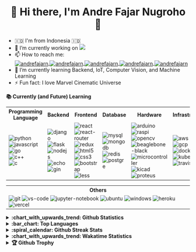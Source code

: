 <h1 align="center">👋 Hi there, I'm Andre Fajar Nugroho 👋 </h1>

<!--
**andre-fajar-n/andre-fajar-n** is a ✨ _special_ ✨ repository because its `README.md` (this file) appears on your GitHub profile.
- 👯 I’m looking to collaborate on ...
- 🤔 I’m looking for help with ...
- 💬 Ask me about ...
- 😄 Pronouns: ...

Here are some ideas to get you started:
-->

- :indonesia: I'm from Indonesia :indonesia:
- 🔭 I’m currently working on <a href="https://refactory.id/" target="blank"> <img src="https://refactory-id.s3.amazonaws.com/webassets-prod/public/assets/img/kits/Refactory-Logo001(black).png" width="auto" height="20"/> </a>
- 📫 How to reach me: <br/>
  <a href="https://www.linkedin.com/in/andre-fajar-n/" target="blank">
    <img align="center" src="https://img.shields.io/badge/-andre--fajar--n-blue?style=plastic&logo=Linkedin&logoColor=white" alt="andrefajarn" height="25" width="auto"/>
  </a>
  <a href="https://www.facebook.com/andrefajarn/" target="blank">
    <img align="center" src="https://img.shields.io/badge/andrefajarn-1877F2?style=plastic&logo=facebook&logoColor=white" alt="andrefajarn" height="25" width="auto" />
  </a>
  <a href="https://instagram.com/andrefajarn" target="blank">
    <img align="center" src="https://img.shields.io/badge/-andrefajarn-purple?style=plastic&logo=instagram&logoColor=white" alt="andrefajarn" height="25" width="auto"/>
  </a>
  <a href="https://mailto:andrenugroho395@gmail.com" target="blank">
    <img align="center" src="https://img.shields.io/badge/-andrenugroho395@gmail.com-c14438?style=plastic&logo=Gmail&logoColor=white" alt="andrefajarn" height="25" width="auto"/>
  </a>
  <a href="https://www.hackerrank.com/andrefajarn" target="blank">
    <img align="center" src="https://img.shields.io/badge/andrefajarn-2ec866?style=plastic&logo=hackerrank&logoColor=white" alt="andrefajarn" height="25" width="auto"/>
  </a>
- 🌱 I’m currently learning Backend, IoT, Computer Vision, and Machine Learning
- ⚡ Fun fact: I love Marvel Cinematic Universe

<strong>:books: Currently (and Future) Learning</strong>
  <table>
  <tr>
    <th>
      Programming <br/> Language
    </th>
    <th>
      Backend
    </th>
    <th>
      Frontend
    </th>
    <th>
      Database
    </th>
    <th>
      Hardware
    </th>
    <th>
      Infrastructure
    </th>
  </tr>
  <tr>
    <!-- PROGRAMMING LANGUAGE -->
    <td>
      <img src="https://img.shields.io/badge/Python-3776AB?style=plastic&logo=python&logoColor=white&link=https://www.python.org" alt="python" width="auto" height="30"/><br/>
      <img src="https://img.shields.io/badge/Javascript-F7DF1E?style=plastic&logo=javascript&logoColor=white" alt="javascript" width="auto" height="30"/><br/>
      <img src="https://img.shields.io/badge/Golang-00ADD8?style=plastic&logo=go&logoColor=white" alt="go" width="auto" height="30"/><br/>
      <img src="https://img.shields.io/badge/C%2B%2B-00599C?style=plastic&logo=C%2B%2B&logoColor=white" alt="c++" width="auto" height="30"/><br/>
      <img src="https://img.shields.io/badge/C-A8B9CC?style=plastic&logo=C&logoColor=white" alt="c" width="auto" height="30"/><br/>
    </td>
    <!-- BACKEND -->
    <td>
      <img src="https://img.shields.io/badge/Django-092E20?style=plastic&logo=Django&logoColor=white" alt="django" width="auto" height="30"/><br/>
      <img src="https://img.shields.io/badge/Flask-000000?style=plastic&logo=Flask&logoColor=white" alt="flask" width="auto" height="30"/><br/>
      <img src="https://img.shields.io/badge/NodeJS-339933?style=plastic&logo=Node.js&logoColor=white" alt="nodejs" width="auto" height="30"/><br/>
      <img src="https://img.shields.io/badge/Echo-00afd1?style=plastic&logo=go&logoColor=white" alt="echo" width="auto" height="30"/><br/>
      <img src="https://img.shields.io/badge/Gin-0090d1?style=plastic&logo=go&logoColor=white" alt="gin" width="auto" height="30"/><br/>
    </td>
    <!-- FRONTEND -->
    <td>
      <img src="https://img.shields.io/badge/ReactJS-61dafb?style=plastic&logo=react&logoColor=white" alt="react" width="auto" height="30"/><br/>
      <img src="https://img.shields.io/badge/React%20Router-ca4245?style=plastic&logo=React%20Router&logoColor=white" alt="react-router" width="auto" height="30"/><br/>
      <img src="https://img.shields.io/badge/Redux-764abc?style=plastic&logo=Redux&logoColor=white" alt="redux" width="auto" height="30"/><br/>
      <img src="https://img.shields.io/badge/HTML5-e34f26?style=plastic&logo=HTML5&logoColor=white" alt="html5" width="auto" height="30"/><br/>
      <img src="https://img.shields.io/badge/CSS3-1572b6?style=plastic&logo=CSS3&logoColor=white" alt="css3" width="auto" height="30"/><br/>
      <img src="https://img.shields.io/badge/Bootstrap-7952b3?style=plastic&logo=Bootstrap&logoColor=white" alt="bootstrap" width="auto" height="30"/><br/>
      <img src="https://img.shields.io/badge/Less-1d365d?style=plastic&logo=Less&logoColor=white" alt="less" width="auto" height="30"/><br/>
    </td>
    <!-- DATABASE -->
    <td>
      <img src="https://img.shields.io/badge/MySQL-4479a1?style=plastic&logo=mysql&logoColor=white" alt="mysql" width="auto" height="30"/><br/>
      <img src="https://img.shields.io/badge/MongoDB-47a248?style=plastic&logo=mongodb&logoColor=white" alt="mongodb" width="auto" height="30"/><br/>
      <img src="https://img.shields.io/badge/Redis-dc382d?style=plastic&logo=redis&logoColor=white" alt="redis" width="auto" height="30"/><br/>
      <img src="https://img.shields.io/badge/PostgreSQL-336971?style=plastic&logo=postgresql&logoColor=white" alt="postgre" width="auto" height="30"/><br/>
    </td>
    <!-- HARDWARE -->
    <td>
      <img src="https://img.shields.io/badge/Arduino-00979d?style=plastic&logo=arduino&logoColor=white" alt="arduino" width="auto" height="30"/><br/>
      <img src="https://img.shields.io/badge/Raspberry%20Pi-c51a4a?style=plastic&logo=Raspberry%20Pi&logoColor=white" alt="raspi" width="auto" height="30"/><br/>
      <img src="https://img.shields.io/badge/OpenCV-5c3ee8?style=plastic&logo=OpenCV&logoColor=white" alt="opencv" width="auto" height="30"/><br/>
      <img src="https://beagleboard.org/static/uploads/BeagleBoardCompliantLowRes.png" alt="beaglebone-black" width="auto" height="30"/><br/>
      <img src="https://image.flaticon.com/icons/svg/2752/2752843.svg" alt="microcontroller" width="auto" height="30"/><br/>
      <img src="https://upload.wikimedia.org/wikipedia/commons/thumb/5/59/KiCad-Logo.svg/1200px-KiCad-Logo.svg.png" alt="kicad" width="auto" height="30"/><br/>
      <img src="https://edasim.com/wp-content/uploads/2020/06/edasim-integrating-ideas-logo-proteus.png" alt="proteus" width="auto" height="30"/><br/>
    </td>
    <!-- INFRASTRUCTURE -->
    <td>
      <img src="https://img.shields.io/badge/AWS-232f3e?style=plastic&logo=amazon%20aws&logoColor=white" alt="aws" width="auto" height="30"/><br/>
      <img src="https://img.shields.io/badge/GCP-4285f4?style=plastic&logo=google%20cloud&logoColor=white" alt="gcp" width="auto" height="30"/><br/>
      <img src="https://img.shields.io/badge/Docker-2496ed?style=plastic&logo=docker&logoColor=white" alt="docker" width="auto" height="30"/><br/>
      <img src="https://img.shields.io/badge/Kubernetes-326ce5?style=plastic&logo=kubernetes&logoColor=white" alt="kubernetes" width="auto" height="30"/><br/>
      <img src="https://img.shields.io/badge/Travis%20CI-3eaaaf?style=plastic&logo=Travis%20CI&logoColor=white" alt="travis-ci" width="auto" height="30"/><br/>
    </td>
  </tr>
</table>

<table>
  <tr>
    <th>
      Others
    </th>
  </tr>
  <tr>
    <td>
      <img src="https://img.shields.io/badge/Git-f05302?style=plastic&logo=git&logoColor=white" alt="git" width="auto" height="30"/>
      <img src="https://img.shields.io/badge/VS%20Code-007acc?style=plastic&logo=visual%20studio&logoColor=white" alt="vs-code" width="auto" height="30"/>
      <img src="https://img.shields.io/badge/Jupyter%20Notebook-F37626?style=plastic&logo=Jupyter&logoColor=white" alt="jupyter-notebook" width="auto" height="30"/>
      <img src="https://img.shields.io/badge/Ubuntu-e95420?style=plastic&logo=ubuntu&logoColor=white" alt="ubuntu" width="auto" height="30"/>
      <img src="https://img.shields.io/badge/Windows-0078d6?style=plastic&logo=windows&logoColor=white" alt="windows" width="auto" height="30"/>
      <img src="https://img.shields.io/badge/Heroku-430098?style=plastic&logo=heroku&logoColor=white" alt="heroku" width="auto" height="30"/>
      <img src="https://img.shields.io/badge/Vercel-000000?style=plastic&logo=vercel&logoColor=white" alt="vercel" width="auto" height="30"/>
    </td>
  </tr>
</table>

<details>
  <summary><strong>:chart_with_upwards_trend: Github Statistics</strong></summary>
  
  [![github's stats](https://github-readme-stats.vercel.app/api?username=andre-fajar-n&show_icons=true&theme=onedark&include_all_commits=true&count_private=true)](https://github.com/anuraghazra/github-readme-stats) [![github's stats](https://github.com/andre-fajar-n/github-stats/blob/main/generated/overview.svg)](https://github.com/jstrieb/github-stats)
</details>
  
<details>
  <summary><strong>:bar_chart: Top Languages</strong></summary>
  
  [![Top Langs](https://github-readme-stats.vercel.app/api/top-langs/?username=andre-fajar-n&langs_count=10&theme=onedark&layout=compact)](https://github.com/anuraghazra/github-readme-stats) [![top languages](https://github.com/andre-fajar-n/github-stats/blob/main/generated/languages.svg)](https://github.com/jstrieb/github-stats)
</details>

<details>
  <summary><strong>:spiral_calendar: Github Streak Stats</strong></summary>
  
  [![GitHub Streak](https://github-readme-streak-stats.herokuapp.com/?user=andre-fajar-n)](https://github.com/DenverCoder1/github-readme-streak-stats)
</details>

<details>
  <summary><strong>:chart_with_upwards_trend: Wakatime Statistics</strong></summary>

<!--START_SECTION:waka-->
![Profile Views](http://img.shields.io/badge/Profile%20Views-2-blue)

![Lines of code](https://img.shields.io/badge/From%20Hello%20World%20I%27ve%20Written-931297%20lines%20of%20code-blue)

**🐱 My Github Data** 

> 🏆 346 Contributions in the Year 2021
 > 
> 📦 295.5 kB Used in Github's Storage 
 > 
> 🚫 Not Opted to Hire
 > 
> 📜 23 Public Repositories 
 > 
> 🔑 8 Private Repositories  
 > 
**I'm an Early 🐤** 

```text
🌞 Morning    172 commits    ███████░░░░░░░░░░░░░░░░░░   29.66% 
🌆 Daytime    207 commits    █████████░░░░░░░░░░░░░░░░   35.69% 
🌃 Evening    165 commits    ███████░░░░░░░░░░░░░░░░░░   28.45% 
🌙 Night      36 commits     █░░░░░░░░░░░░░░░░░░░░░░░░   6.21%

```
📅 **I'm Most Productive on Sunday** 

```text
Monday       110 commits    ████░░░░░░░░░░░░░░░░░░░░░   18.97% 
Tuesday      58 commits     ██░░░░░░░░░░░░░░░░░░░░░░░   10.0% 
Wednesday    66 commits     ██░░░░░░░░░░░░░░░░░░░░░░░   11.38% 
Thursday     90 commits     ████░░░░░░░░░░░░░░░░░░░░░   15.52% 
Friday       65 commits     ██░░░░░░░░░░░░░░░░░░░░░░░   11.21% 
Saturday     71 commits     ███░░░░░░░░░░░░░░░░░░░░░░   12.24% 
Sunday       120 commits    █████░░░░░░░░░░░░░░░░░░░░   20.69%

```


📊 **This Week I Spent My Time On** 

```text
⌚︎ Time Zone: Asia/Jakarta

🔥 Editors: 
VS Code                  24 hrs 46 mins      █████████████████████████   100.0%

🐱‍💻 Projects: 
shipment                 15 hrs 8 mins       ███████████████░░░░░░░░░░   61.1% 
shop                     8 hrs 19 mins       ████████░░░░░░░░░░░░░░░░░   33.59% 
account                  1 hr 13 mins        █░░░░░░░░░░░░░░░░░░░░░░░░   4.93% 
Unknown Project          5 mins              ░░░░░░░░░░░░░░░░░░░░░░░░░   0.38%

💻 Operating System: 
Linux                    24 hrs 46 mins      █████████████████████████   100.0%

```

**I Mostly Code in Python** 

```text
Python                   7 repos             █████░░░░░░░░░░░░░░░░░░░░   20.59% 
JavaScript               6 repos             ████░░░░░░░░░░░░░░░░░░░░░   17.65% 
HTML                     5 repos             ███░░░░░░░░░░░░░░░░░░░░░░   14.71% 
Go                       4 repos             ███░░░░░░░░░░░░░░░░░░░░░░   11.76% 
C++                      4 repos             ███░░░░░░░░░░░░░░░░░░░░░░   11.76%

```



<!--END_SECTION:waka-->

[![wakatime](https://github-readme-stats.vercel.app/api/wakatime?username=andrefn&theme=onedark)](https://github.com/anuraghazra/github-readme-stats)

</details>

<details>
  <summary><strong>🏆 Github Trophy</strong></summary>
  
  [![trophy](https://github-profile-trophy.vercel.app/?username=andre-fajar-n&theme=onedark&margin-w=5)](https://github.com/ryo-ma/github-profile-trophy)
</details>
